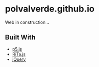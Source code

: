 # polvalverde.github.io

Web in construction...

## Built With

* [p5.js](https://p5js.org) 
* [RiTa.js](http://rednoise.org/rita/index.php) 
* [jQuery](https://http://jquery.com) 
